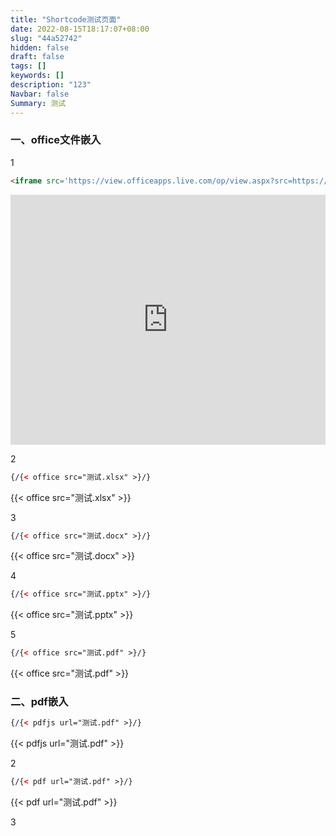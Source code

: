 ```yaml
---
title: "Shortcode测试页面"
date: 2022-08-15T18:17:07+08:00
slug: "44a52742"
hidden: false
draft: false
tags: []
keywords: []
description: "123"
Navbar: false
Summary: 测试
---
```


### 一、office文件嵌入

1

```html
<iframe src='https://view.officeapps.live.com/op/view.aspx?src=https://zozo.sswin.site/posts/44a52742/测试.xlsx' scrolling="no" width="100%" height="400px" frameborder="no" framespacing="0" allowfullscreen="true"> </iframe>
```



<iframe src='https://view.officeapps.live.com/op/view.aspx?src=https://zozo.sswin.site/posts/44a52742/测试.xlsx' scrolling="no" width="100%" height="400px" frameborder="no" framespacing="0" allowfullscreen="true"> </iframe>



2

```html
{/{< office src="测试.xlsx" >}/}
```

{{< office src="测试.xlsx" >}}

3

```html
{/{< office src="测试.docx" >}/}
```

{{< office src="测试.docx" >}}

4

```html
{/{< office src="测试.pptx" >}/}
```

{{< office src="测试.pptx" >}}

5

```html
{/{< office src="测试.pdf" >}/}
```

{{< office src="测试.pdf" >}}

### 二、pdf嵌入

```html
{/{< pdfjs url="测试.pdf" >}/}
```

{{< pdfjs url="测试.pdf" >}}

2

```html
{/{< pdf url="测试.pdf" >}/}
```

{{< pdf url="测试.pdf" >}}

3

